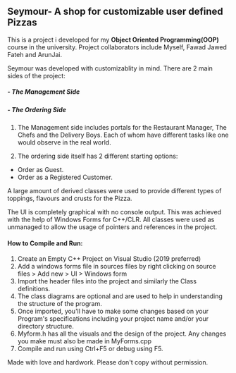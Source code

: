 ## Seymour- A shop for customizable user defined Pizzas

This is a project i developed for my **Object Oriented Programming(OOP)** course in the university.
Project collaborators include Myself, Fawad Jawed Fateh and ArunJai. 

Seymour was developed with customizablity in mind. There are 2 main sides of the project:
##### - The Management Side
##### - The Ordering Side

1. The Management side includes portals for the Restaurant Manager, The Chefs and the Delivery Boys. Each of whom have different tasks like one would observe in the real world.

2. The ordering side itself has 2 different starting options:
  * Order as Guest.
  * Order as a Registered Customer.

A large amount of derived classes were used to provide different types of toppings, flavours and crusts for the Pizza. 

The UI is completely graphical with no console output. This was achieved with the help of Windows Forms for C++/CLR. All classes were used as unmanaged to allow the usage of pointers and references in the project. 

#### How to Compile and Run:
1. Create an Empty C++ Project on Visual Studio (2019 preferred)
2. Add a windows forms file in sources files by right clicking on source files > Add new > UI  > Windows form
3. Import the header files into the project and similarly the Class definitions.
4. The class diagrams are optional and are used to help in understanding the structure of the program.
5. Once imported, you'll have to make some changes based on your Program's specifications including your project name and/or your directory structure. 
6. Myform.h has all the visuals and the design of the project. Any changes you make must also be made in MyForms.cpp
7. Compile and run using Ctrl+F5 or debug using F5.


Made with love and hardwork. Please don't copy without permission. 


